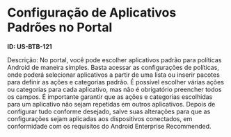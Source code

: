 # Configuração de Aplicativos Padrões no Portal

**ID: US-BTB-121**

Descrição: No portal, você pode escolher aplicativos padrão para políticas Android de maneira simples. Basta acessar as configurações de políticas, onde poderá selecionar aplicativos a partir de uma lista ou inserir pacotes para definir as ações e categorias padrão. É possível escolher várias ações ou categorias para cada aplicativo, mas não é obrigatório preencher todos os campos. É importante garantir que as ações e categorias escolhidas para um aplicativo não sejam repetidas em outros aplicativos. Depois de configurar tudo conforme desejado, salve suas alterações para que as configurações sejam aplicadas aos dispositivos conectados, em conformidade com os requisitos do Android Enterprise Recommended.